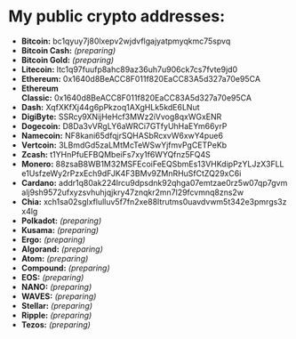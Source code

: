 # My public crypto addresses: 

- **Bitcoin:** bc1qyuy7j80lxepv2wjdvflgajyatpmyqkmc75spvq
- **Bitcoin Cash:** _(preparing)_
- **Bitcoin Gold:** _(preparing)_
- **Litecoin:** ltc1q97fuufp8ahc89az36uh7u906ck7cs7fvte9jd0
- **Ethereum:** 0x1640d8BeACC8F011f820EaCC83A5d327a70e95CA
- **Ethereum Classic:** 0x1640d8BeACC8F011f820EaCC83A5d327a70e95CA
- **Dash:** XqfXKfXj44g6pPkzoq1AXgHLk5kdE6LNut
- **DigiByte:** SSRcy9XNijHeHcf3MWz2iVvog8qxWGxENR
- **Dogecoin:** D8Da3vVRgLY6aWRCi7GTfyUhHaEYm66yrP
- **Namecoin:** NF8kani65dfqjrSQHASbRcxvW6xwY4pue6
- **Vertcoin:** 3LBmdGd5zaLMtMcTeWSwYjfmvPgCETPeKb
- **Zcash:** t1YHnPfuEFBQMbeiFs7xy1f6WYQfnz5FQ4S
- **Monero:** 88zsaB8WB1M32MSFEcoiFeEQSbmEs13VHKdipPzYLJzX3FLLe1UsfzeWy2rPzxEch9dFJK4F3BMv9ZMnRHuSfCtZQ29xC6i
- **Cardano:** addr1q80ak224lrcu9dpsdnk92qhga07emtzae0rz5w07qp7gvmalj9sh9572ufxyzsvhuhjqjkry47znqkr2mn7l29fcvmnq8zns2w
- **Chia:** xch1sa02sglxflulluv5f7fn2xe88ltrutms0uavdvwm5t342e3pmrgs3zx4lg
- **Polkadot:** _(preparing)_
- **Kusama:** _(preparing)_
- **Ergo:** _(preparing)_
- **Algorand:** _(preparing)_
- **Atom:** _(preparing)_
- **Compound:** _(preparing)_
- **EOS:** _(preparing)_
- **NANO:** _(preparing)_
- **WAVES:** _(preparing)_
- **Stellar:** _(preparing)_
- **Ripple:** _(preparing)_
- **Tezos:** _(preparing)_

